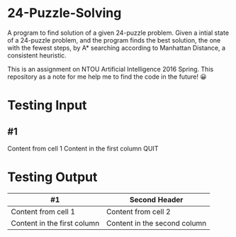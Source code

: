 # 24-Puzzle-Solving

A program to find solution of a given 24-puzzle problem.
Given a intial state of a 24-puzzle problem, 
and the program finds the best solution, the one with the fewest steps, 
by A* searching according to Manhattan Distance, a consistent heuristic.

This is an assignment on NTOU Artificial Intelligence 2016 Spring. 
This repository as a note for me help me to find the code in the future! 😀

# Testing Input

&#35;1
------------
Content from cell 1
Content in the first column
QUIT

# Testing Output

&#35;1 | Second Header
------------ | -------------
Content from cell 1 | Content from cell 2
Content in the first column | Content in the second column